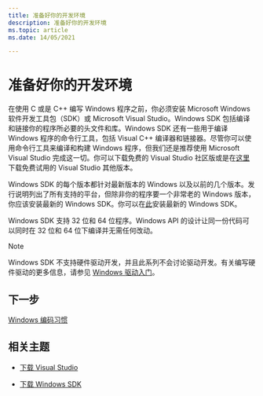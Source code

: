 ```yaml
---
title: 准备好你的开发环境
description: 准备好你的开发环境
ms.topic: article
ms.date: 14/05/2021

---
```


# 准备好你的开发环境

在使用 C 或是 C++ 编写 Windows 程序之前，你必须安装 Microsoft Windows 软件开发工具包（SDK）或 Microsoft Visual Studio。Windows SDK 包括编译和链接你的程序所必要的头文件和库。Windows SDK 还有一些用于编译 Windows 程序的命令行工具，包括 Visual C++ 编译器和链接器。尽管你可以使用命令行工具来编译和构建 Windows 程序，但我们还是推荐使用 Microsoft Visual Studio 完成这一切。你可以下载免费的 Visual Studio 社区版或是在[这里](https://visualstudio.microsoft.com/downloads/)下载免费试用的 Visual Studio 其他版本。

Windows SDK 的每个版本都针对最新版本的 Windows 以及以前的几个版本。发行说明列出了所有支持的平台，但除非你的程序要一个非常老的 Windows 版本，你应该安装最新的 Windows SDK。你可以在[此](https://developer.microsoft.com/windows/downloads/windows-10-sdk)安装最新的 Windows SDK。

Windows SDK 支持 32 位和 64 位程序。Windows API 的设计让同一份代码可以同时在 32 位和 64 位下编译并无需任何改动。

> [!Note]  
> Windows SDK 不支持硬件驱动开发，并且此系列不会讨论驱动开发。有关编写硬件驱动的更多信息，请参见 [Windows 驱动入门](/windows-hardware/drivers/gettingstarted/)。

## 下一步

[Windows 编码习惯](windows-coding-conventions.md)

## 相关主题

* [下载 Visual Studio](https://visualstudio.microsoft.com/downloads/)

* [下载 Windows SDK](https://developer.microsoft.com/windows/downloads/windows-10-sdk)